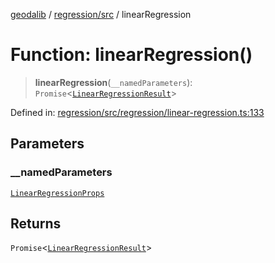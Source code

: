 [geodalib](../../../modules.md) / [regression/src](../index.md) / linearRegression

# Function: linearRegression()

> **linearRegression**(`__namedParameters`): `Promise`\<[`LinearRegressionResult`](../type-aliases/LinearRegressionResult.md)\>

Defined in: [regression/src/regression/linear-regression.ts:133](https://github.com/GeoDaCenter/geoda-lib/blob/fd732718ef3d9fb5e87d0aa5ef9ee659a7cf3f31/js/packages/regression/src/regression/linear-regression.ts#L133)

## Parameters

### \_\_namedParameters

[`LinearRegressionProps`](../type-aliases/LinearRegressionProps.md)

## Returns

`Promise`\<[`LinearRegressionResult`](../type-aliases/LinearRegressionResult.md)\>
